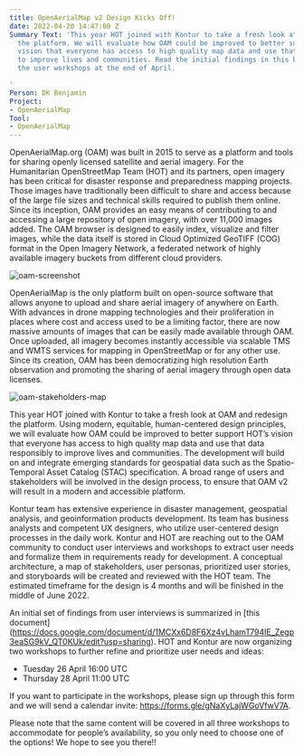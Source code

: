 ```yaml
---
title: OpenAerialMap v2 Design Kicks Off!
date: 2022-04-20 14:47:00 Z
Summary Text: 'This year HOT joined with Kontur to take a fresh look at OAM and redesign
  the platform. We will evaluate how OAM could be improved to better support HOT’s
  vision that everyone has access to high quality map data and use that data responsibly
  to improve lives and communities. Read the initial findings in this blog and join
  the user workshops at the end of April.

'
Person: DK Benjamin
Project:
- OpenAerialMap
Tool:
- OpenAerialMap
---
```


OpenAerialMap.org (OAM) was built in 2015 to serve as a platform and tools for sharing openly licensed satellite and aerial imagery. For the Humanitarian OpenStreetMap Team (HOT) and its partners, open imagery has been critical for disaster response and preparedness mapping projects. Those images have traditionally been difficult to share and access because of the large file sizes and technical skills required to publish them online. Since its inception, OAM provides an easy means of contributing to and accessing a large repository of open imagery, with over 11,000 images added. The OAM browser is designed to easily index, visualize and filter images, while the data itself is stored in Cloud Optimized GeoTIFF (COG) format in the Open Imagery Network, a federated network of highly available imagery buckets from different cloud providers. 

![oam-screenshot](https://cdn.hotosm.org/website/oam-kontur-screenshot.png)

OpenAerialMap is the only platform built on open-source software that allows anyone to upload and share aerial imagery of anywhere on Earth. With advances in drone mapping technologies and their proliferation in places where cost and access used to be a limiting factor, there are now massive amounts of images that can be easily made available through OAM. Once uploaded, all imagery becomes instantly accessible via scalable TMS and WMTS services for mapping in OpenStreetMap or for any other use. Since its creation, OAM has been democratizing high resolution Earth observation and promoting the sharing of aerial imagery through open data licenses.

![oam-stakeholders-map](https://cdn.hotosm.org/website/oam-kontur-stakeholders-map.jpg)

This year HOT joined with Kontur to take a fresh look at OAM and redesign the platform. Using modern, equitable, human-centered design principles, we will evaluate how OAM could be improved to better support HOT’s vision that everyone has access to high quality map data and use that data responsibly to improve lives and communities. The development will build on and integrate emerging standards for geospatial data such as the Spatio-Temporal Asset Catalog (STAC) specification. A broad range of users and stakeholders will be involved in the design process, to ensure that OAM v2 will result in a modern and accessible platform. 

Kontur team has extensive experience in disaster management, geospatial analysis, and geoinformation products development. Its team has business analysts and competent UX designers, who utilize user-centered design processes in the daily work. Kontur and HOT are reaching out to the OAM community to conduct user interviews and workshops to extract user needs and formalize them in requirements ready for development. A conceptual architecture, a map of stakeholders, user personas, prioritized user stories, and storyboards will be created and reviewed with the HOT team. The estimated timeframe for the design is 4 months and will be finished in the middle of June 2022.

An initial set of findings from user interviews is summarized in [this document] (https://docs.google.com/document/d/1MCXx6D8F6Xz4vLhamT794IE_Zegp3eaSG9kV_QT0KUk/edit?usp=sharing). HOT and Kontur are now organizing two workshops to further refine and prioritize user needs and ideas:
* Tuesday 26 April  16:00 UTC
* Thursday 28 April 11:00 UTC

If you want to participate in the workshops, please sign up through this form and we will send a calendar invite: 
https://forms.gle/gNaXyLajWGoVfwV7A. 

Please note that the same content will be covered in all three workshops to accommodate for people’s availability, so you only need to choose one of the options! We hope to see you there!!

